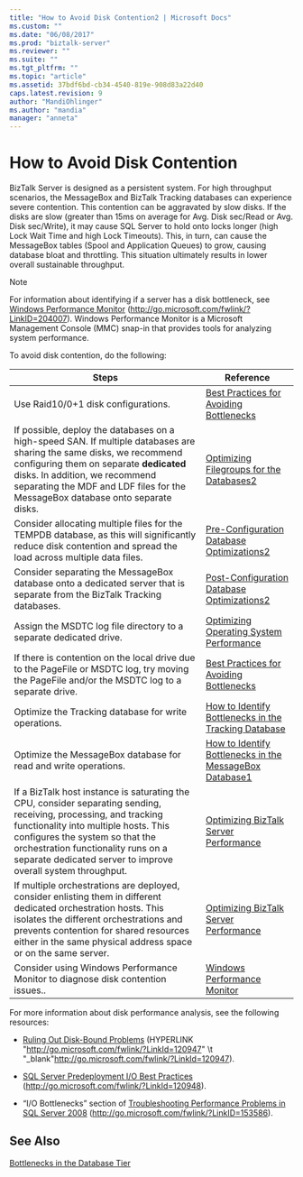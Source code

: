 ```yaml
---
title: "How to Avoid Disk Contention2 | Microsoft Docs"
ms.custom: ""
ms.date: "06/08/2017"
ms.prod: "biztalk-server"
ms.reviewer: ""
ms.suite: ""
ms.tgt_pltfrm: ""
ms.topic: "article"
ms.assetid: 37bdf6bd-cb34-4540-819e-908d83a22d40
caps.latest.revision: 9
author: "MandiOhlinger"
ms.author: "mandia"
manager: "anneta"
---
```

# How to Avoid Disk Contention
BizTalk Server is designed as a persistent system. For high throughput scenarios, the MessageBox and BizTalk Tracking databases can experience severe contention. This contention can be aggravated by slow disks. If the disks are slow (greater than 15ms on average for Avg. Disk sec/Read or Avg. Disk sec/Write), it may cause SQL Server to hold onto locks longer (high Lock Wait Time and high Lock Timeouts). This, in turn, can cause the MessageBox tables (Spool and Application Queues) to grow, causing database bloat and throttling. This situation ultimately results in lower overall sustainable throughput.  
  
> [!NOTE]  
>  For information about identifying if a server has a disk bottleneck, see [Windows Performance Monitor](http://go.microsoft.com/fwlink/?LinkID=204007) (http://go.microsoft.com/fwlink/?LinkID=204007). Windows Performance Monitor is a Microsoft Management Console (MMC) snap-in that provides tools for analyzing system performance.  
  
 To avoid disk contention, do the following:  
  
|Steps|Reference|  
|-----------|---------------|  
|Use Raid10/0+1 disk configurations.|[Best Practices for Avoiding Bottlenecks](../technical-guides/best-practices-for-avoiding-bottlenecks.md)|  
|If possible, deploy the databases on a high-speed SAN. If multiple databases are sharing the same disks, we recommend configuring them on separate **dedicated** disks. In addition, we recommend separating the MDF and LDF files for the MessageBox database onto separate disks.|[Optimizing Filegroups for the Databases2](../technical-guides/optimizing-filegroups-for-the-databases2.md)|  
|Consider allocating multiple files for the TEMPDB database, as this will significantly reduce disk contention and spread the load across multiple data files.|[Pre-Configuration Database Optimizations2](../technical-guides/pre-configuration-database-optimizations2.md)|  
|Consider separating the MessageBox database onto a dedicated server that is separate from the BizTalk Tracking databases.|[Post-Configuration Database Optimizations2](../technical-guides/post-configuration-database-optimizations2.md)|  
|Assign the MSDTC log file directory to a separate dedicated drive.|[Optimizing Operating System Performance](../technical-guides/optimizing-operating-system-performance.md)|  
|If there is contention on the local drive due to the PageFile or MSDTC log, try moving the PageFile and/or the MSDTC log to a separate drive.|[Best Practices for Avoiding Bottlenecks](../technical-guides/best-practices-for-avoiding-bottlenecks.md)|  
|Optimize the Tracking database for write operations.|[How to Identify Bottlenecks in the Tracking Database](../technical-guides/how-to-identify-bottlenecks-in-the-tracking-database.md)|  
|Optimize the MessageBox database for read and write operations.|[How to Identify Bottlenecks in the MessageBox Database1](../technical-guides/how-to-identify-bottlenecks-in-the-messagebox-database1.md)|  
|If a BizTalk host instance is saturating the CPU, consider separating sending, receiving, processing, and tracking functionality into multiple hosts. This configures the system so that the orchestration functionality runs on a separate dedicated server to improve overall system throughput.|[Optimizing BizTalk Server Performance](../technical-guides/optimizing-biztalk-server-performance.md)|  
|If multiple orchestrations are deployed, consider enlisting them in different dedicated orchestration hosts. This isolates the different orchestrations and prevents contention for shared resources either in the same physical address space or on the same server.|[Optimizing BizTalk Server Performance](../technical-guides/optimizing-biztalk-server-performance.md)|  
|Consider using Windows Performance Monitor to diagnose disk contention issues..|[Windows Performance Monitor](http://go.microsoft.com/fwlink/?LinkID=204007)|  
  
 For more information about disk performance analysis, see the following resources:  
  
- [Ruling Out Disk-Bound Problems](http://go.microsoft.com/fwlink/?LinkId=120947) (HYPERLINK "<http://go.microsoft.com/fwlink/?LinkId=120947>" \t "_blank"<http://go.microsoft.com/fwlink/?LinkId=120947>).  
  
- [SQL Server Predeployment I/O Best Practices](http://go.microsoft.com/fwlink/?LinkId=120948) (http://go.microsoft.com/fwlink/?LinkId=120948).  
  
- “I/O Bottlenecks” section of [Troubleshooting Performance Problems in SQL Server 2008](http://go.microsoft.com/fwlink/?LinkID=153586) (http://go.microsoft.com/fwlink/?LinkID=153586).  
  
## See Also  
 [Bottlenecks in the Database Tier](../technical-guides/bottlenecks-in-the-database-tier.md)